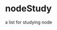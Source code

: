 # nodeStudy
a list for studying node
<!-- 
// 1.node.js 安装和node服务创建，实现helloworld
// 2.函数调用(文件内部函数调用和外部文件调用)
// 3.模块的调用
// 4.初步路
// 5.读文件
// 6.写文件
// 7.读取图片
// 8.路由改造
 -->